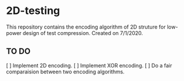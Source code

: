 # 2D-testing
This repository contains the encoding algorithm of 2D struture for low-power design of test compression.
Created on 7/1/2020.
## TO DO
[ ] Implement 2D encoding.
[ ] Implement XOR encoding.
[ ] Do a fair comparaision between two encoding algorithms.
